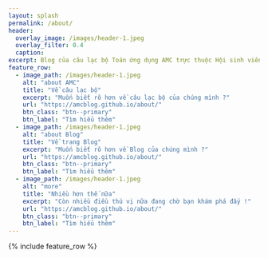 ```yaml
---
layout: splash
permalink: /about/
header:
  overlay_image: /images/header-1.jpeg
  overlay_filter: 0.4
  caption:
excerpt: Blog của câu lạc bộ Toán ứng dụng AMC trực thuộc Hội sinh viên Trường Đại học Công nghệ, Đại học Quốc gia Hà Nội. <br><br><br>
feature_row:
  - image_path: /images/header-1.jpeg
    alt: "about AMC"
    title: "Về câu lạc bộ"
    excerpt: "Muốn biết rõ hơn về câu lạc bộ của chúng mình ?"
    url: "https://amcblog.github.io/about/"
    btn_class: "btn--primary"
    btn_label: "Tìm hiểu thêm"
  - image_path: /images/header-1.jpeg
    alt: "about Blog"
    title: "Về trang Blog"
    excerpt: "Muốn biết rõ hơn về Blog của chúng mình ?"
    url: "https://amcblog.github.io/about/"
    btn_class: "btn--primary"
    btn_label: "Tìm hiểu thêm"
  - image_path: /images/header-1.jpeg
    alt: "more"
    title: "Nhiều hơn thế nữa"
    excerpt: "Còn nhiều điều thú vị nữa đang chờ bạn khám phá đấy !"
    url: "https://amcblog.github.io/about/"
    btn_class: "btn--primary"
    btn_label: "Tìm hiểu thêm"
---
```


{% include feature_row %}
